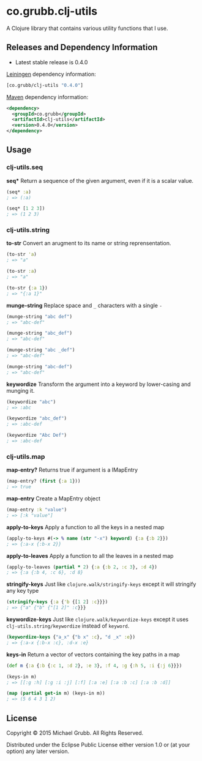 # co.grubb.clj-utils

A Clojure library that contains various utility functions that I use.

## Releases and Dependency Information

* Latest stable release is 0.4.0

[Leiningen](http://leiningen.org/) dependency information:

```clojure
[co.grubb/clj-utils "0.4.0"]
```

[Maven](http://maven.apache.org/) dependency information:

```xml
<dependency>
  <groupId>co.grubb</groupId>
  <artifactId>clj-utils</artifactId>
  <version>0.4.0</version>
</dependency>
```

## Usage

### clj-utils.seq

__seq*__
Return a sequence of the given argument, even if it is a scalar value.
```clojure
(seq* :a)
; => (:a)

(seq* [1 2 3])
; => (1 2 3)
```
### clj-utils.string

__to-str__
Convert an arugment to its name or string reprensentation.
```clojure
(to-str 'a)
; => "a"

(to-str :a)
; => "a"

(to-str {:a 1})
; => "{:a 1}"
```
__munge-string__
Replace space and `_` characters with a single `-`
```clojure
(munge-string "abc def")
; => "abc-def"

(munge-string "abc_def")
; => "abc-def"

(munge-string "abc _def")
; => "abc-def"

(munge-string "abc-def")
; => "abc-def"
```

__keywordize__
Transform the argument into a keyword by lower-casing and munging it.
```clojure
(keywordize "abc")
; => :abc

(keywordize "abc_def")
; => :abc-def

(keywordize "Abc Def")
; => :abc-def
```

### clj-utils.map

__map-entry?__ Returns true if argument is a IMapEntry
```clojure
(map-entry? (first {:a 1}))
; => true
```

__map-entry__ Create a MapEntry object
```clojure
(map-entry :k "value")
; => [:k "value"]
```

__apply-to-keys__ Apply a function to all the keys in a nested map
```clojure
(apply-to-keys #(-> % name (str "-x") keyword) {:a {:b 2}})
; => {:a-x {:b-x 2}}
```

__apply-to-leaves__ Apply a function to all the leaves in a nested map
```clojure
(apply-to-leaves (partial * 2) {:a {:b 2, :c 3}, :d 4})
; => {:a {:b 4, :c 6}, :d 8}
```

__stringify-keys__ Just like `clojure.walk/stringify-keys` except it will stringify any key type
```clojure
(stringify-keys {:a {'b {[1 2] :c}}})
; => {"a" {"b" {"[1 2]" :c}}}
```

__keywordize-keys__ Just like `clojure.walk/keywordize-keys` except it uses `clj-utils.string/keywordize` instead of `keyword`.
```clojure
(keywordize-keys {"a_x" {"b x" :c}, "d _x" :e})
; => {:a-x {:b-x :c}, :d-x :e}
```

__keys-in__ Return a vector of vectors containing the key paths in a map
```clojure
(def m {:a {:b {:c 1, :d 2}, :e 3}, :f 4, :g {:h 5, :i {:j 6}}})

(keys-in m)
; => [[:g :h] [:g :i :j] [:f] [:a :e] [:a :b :c] [:a :b :d]]

(map (partial get-in m) (keys-in m))
; => (5 6 4 3 1 2)
```

## License

Copyright © 2015 Michael Grubb. All Rights Reserved.

Distributed under the Eclipse Public License either version 1.0 or (at
your option) any later version.
